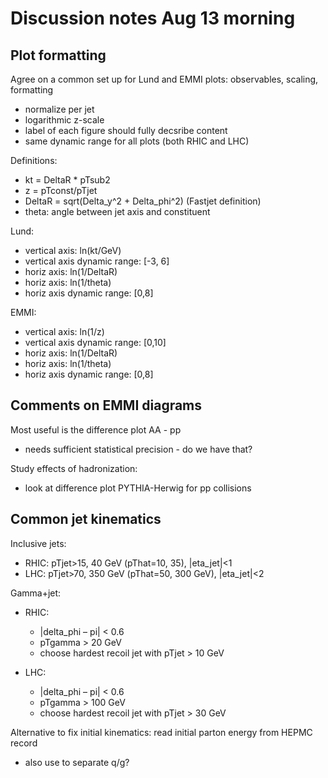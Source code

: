 # Discussion notes Aug 13 morning

## Plot formatting

Agree on a common set up for Lund and EMMI plots: observables, scaling, formatting
   * normalize per jet
   * logarithmic z-scale
   * label of each figure should fully decsribe content
   * same dynamic range for all plots (both RHIC and LHC)

Definitions:
   * kt = DeltaR * pTsub2
   * z = pTconst/pTjet
   * DeltaR = sqrt(Delta_y^2 + Delta_phi^2) (Fastjet definition)
   * theta: angle between jet axis and constituent
   
Lund: 
   * vertical axis: ln(kt/GeV)
   * vertical axis dynamic range: [-3, 6] 
   * horiz axis: ln(1/DeltaR)
   * horiz axis: ln(1/theta)
   * horiz axis dynamic range: [0,8] 
   
EMMI:
   * vertical axis: ln(1/z)
   * vertical axis dynamic range: [0,10]
   * horiz axis: ln(1/DeltaR)
   * horiz axis: ln(1/theta)
   * horiz axis dynamic range: [0,8]
   
## Comments on EMMI diagrams

Most useful is the difference plot AA - pp
   * needs sufficient statistical precision - do we have that?
   
Study effects of hadronization: 
   * look at difference plot PYTHIA-Herwig for pp collisions

## Common jet kinematics 

Inclusive jets:
   * RHIC: pTjet>15, 40 GeV (pThat=10, 35), \|eta_jet\|<1
   * LHC: pTjet>70, 350 GeV (pThat=50, 300 GeV), \|eta_jet\|<2
   
Gamma+jet:

   * RHIC:
      * \|delta_phi – pi\| < 0.6
      * pTgamma > 20 GeV
      * choose hardest recoil jet with pTjet > 10 GeV
      
   * LHC:
      * \|delta_phi – pi\| < 0.6
      * pTgamma > 100 GeV
      * choose hardest recoil jet with pTjet > 30 GeV

Alternative to fix initial kinematics: read initial parton energy from HEPMC record
   * also use to separate q/g?
   
   

